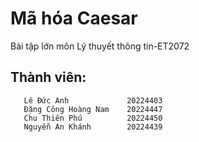 # Mã hóa Caesar
Bài tập lớn môn Lý thuyết thông tin-ET2072
## Thành viên: 
       Lê Đức Anh             20224403
       Đặng Công Hoàng Nam    20224447
       Chu Thiên Phú          20224450
       Nguyễn An Khánh        20224439



